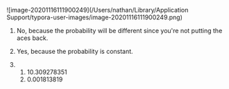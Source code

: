 

![image-20201116111900249](/Users/nathan/Library/Application Support/typora-user-images/image-20201116111900249.png) 

1. No, because the probability will be different since you're not putting the aces back.
2. Yes, because the probability is constant.

99.  
    1. $10.309278351$
    2. 0.001813819

